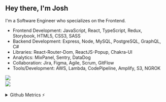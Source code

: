 ## Hey there, I'm Josh
I'm a Software Engineer who specializes on the Frontend.
* Frontend Development: JavaScript, React, TypeScript, Redux, Storybook, HTML5, CSS3, SASS
* Backend Development: Express, Node, MySQL, PostgreSQL, GraphQL, C#
* Libraries: React-Router-Dom, ReactJS-Popup, Chakra-UI
* Analytics: MixPanel, Sentry, DataDog
* Collaboration: Jira, Figma, Agile, Scrum, GitFlow
* Tools/Development: AWS, Lambda, CodePipeline, Amplify, S3, NGROK

<p align="left">
  <a href="https://skillicons.dev/%22%3E">
    <img src="https://skillicons.dev/icons?i=js,react,typescript,redux,html,css,sass" /><br/>
    <img src="https://skillicons.dev/icons?i=graphql,nodejs,express,mysql,postgres,git,figma,jira" />
  </a>
</p>

<details>
<summary>Github Metrics ⚡</summary>

<p align="center">
    <img src="/github-metrics.svg" />
</p>
</details>

